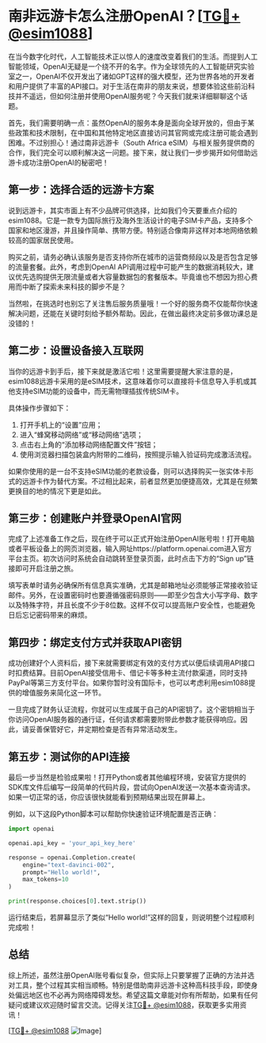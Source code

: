 # 南非远游卡怎么注册OpenAI？[[TG💪+ @esim1088](https://t.me/s/esim1088)]

在当今数字化时代，人工智能技术正以惊人的速度改变着我们的生活。而提到人工智能领域，OpenAI无疑是一个绕不开的名字。作为全球领先的人工智能研究实验室之一，OpenAI不仅开发出了诸如GPT这样的强大模型，还为世界各地的开发者和用户提供了丰富的API接口。对于生活在南非的朋友来说，想要体验这些前沿科技并不遥远，但如何注册并使用OpenAI服务呢？今天我们就来详细聊聊这个话题。

首先，我们需要明确一点：虽然OpenAI的服务本身是面向全球开放的，但由于某些政策和技术限制，在中国和其他特定地区直接访问其官网或完成注册可能会遇到困难。不过别担心！通过南非远游卡（South Africa eSIM）与相关服务提供商的合作，我们完全可以顺利解决这一问题。接下来，就让我们一步步揭开如何借助远游卡成功注册OpenAI的秘密吧！

## 第一步：选择合适的远游卡方案

说到远游卡，其实市面上有不少品牌可供选择，比如我们今天要重点介绍的esim1088。它是一款专为国际旅行及海外生活设计的电子SIM卡产品，支持多个国家和地区漫游，并且操作简单、携带方便。特别适合像南非这样对本地网络依赖较高的国家居民使用。

购买之前，请务必确认该服务是否支持你所在城市的运营商频段以及是否包含足够的流量套餐。此外，考虑到OpenAI API调用过程中可能产生的数据消耗较大，建议优先选购提供无限流量或者大容量数据包的套餐版本。毕竟谁也不想因为担心费用而中断了探索未来科技的脚步不是？

当然啦，在挑选时也别忘了关注售后服务质量哦！一个好的服务商不仅能帮你快速解决问题，还能在关键时刻给予额外帮助。因此，在做出最终决定前多做功课总是没错的！

## 第二步：设置设备接入互联网

当你的远游卡到手后，接下来就是激活它啦！这里需要提醒大家注意的是，esim1088远游卡采用的是eSIM技术，这意味着你可以直接将卡信息导入手机或其他支持eSIM功能的设备中，而无需物理插拔传统SIM卡。

具体操作步骤如下：
1. 打开手机上的“设置”应用；
2. 进入“蜂窝移动网络”或“移动网络”选项；
3. 点击右上角的“添加移动网络配置文件”按钮；
4. 使用浏览器扫描包装盒内附带的二维码，按照提示输入验证码完成激活流程。

如果你使用的是一台不支持eSIM功能的老款设备，则可以选择购买一张实体卡形式的远游卡作为替代方案。不过相比起来，前者显然更加便捷高效，尤其是在频繁更换目的地的情况下更是如此。

## 第三步：创建账户并登录OpenAI官网

完成了上述准备工作之后，现在终于可以正式开始注册OpenAI账号啦！打开电脑或者平板设备上的网页浏览器，输入网址https://platform.openai.com进入官方平台主页。初次访问时系统会自动跳转至登录页面，此时点击下方的“Sign up”链接即可开启注册之旅。

填写表单时请务必确保所有信息真实准确，尤其是邮箱地址必须能够正常接收验证邮件。另外，在设置密码时也要遵循强密码原则——即至少包含大小写字母、数字以及特殊字符，并且长度不少于8位数。这样不仅可以提高账户安全性，也能避免日后忘记密码带来的麻烦。

## 第四步：绑定支付方式并获取API密钥

成功创建好个人资料后，接下来就需要绑定有效的支付方式以便后续调用API接口时扣费结算。目前OpenAI接受信用卡、借记卡等多种主流付款渠道，同时支持PayPal等第三方支付平台。如果你暂时没有国际卡，也可以考虑利用esim1088提供的增值服务来简化这一环节。

一旦完成了财务认证流程，你就可以生成属于自己的API密钥了。这个密钥相当于你访问OpenAI服务器的通行证，任何请求都需要附带此参数才能获得响应。因此，请妥善保管好它，并定期检查是否有异常活动发生。

## 第五步：测试你的API连接

最后一步当然是检验成果啦！打开Python或者其他编程环境，安装官方提供的SDK库文件后编写一段简单的代码片段，尝试向OpenAI发送一次基本查询请求。如果一切正常的话，你应该很快就能看到预期结果出现在屏幕上。

例如，以下这段Python脚本可以帮助你快速验证环境配置是否正确：

```python
import openai

openai.api_key = 'your_api_key_here'

response = openai.Completion.create(
    engine="text-davinci-002",
    prompt="Hello world!",
    max_tokens=10
)

print(response.choices[0].text.strip())
```

运行结束后，若屏幕显示了类似“Hello world!”这样的回复，则说明整个过程顺利完成啦！

## 总结

综上所述，虽然注册OpenAI账号看似复杂，但实际上只要掌握了正确的方法并选对工具，整个过程其实相当顺畅。特别是借助南非远游卡这种高科技手段，即使身处偏远地区也不必再为网络障碍发愁。希望这篇文章能对你有所帮助，如果有任何疑问或建议欢迎随时留言交流。记得关注[TG💪+ @esim1088](https://t.me/s/esim1088)，获取更多实用资讯！

[[TG💪+ @esim1088](https://t.me/s/esim1088) ![Image](https://i.postimg.cc/4NQfJmqS/Snipaste-2025-05-13-00-14-12.png)]